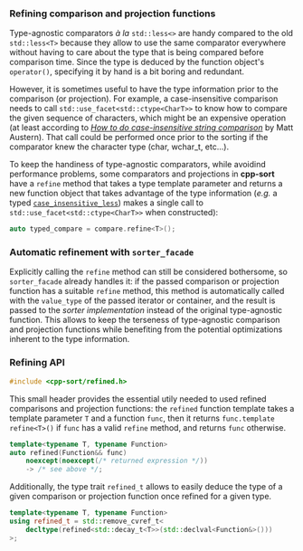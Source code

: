 ### Refining comparison and projection functions

Type-agnostic comparators *à la* `std::less<>` are handy compared to the old `std::less<T>` because they allow to use the same comparator everywhere without having to care about the type that is being compared before comparison time. Since the type is deduced by the function object's `operator()`, specifying it by hand is a bit boring and redundant.

However, it is sometimes useful to have the type information prior to the comparison (or projection). For example, a case-insensitive comparison needs to call `std::use_facet<std::ctype<CharT>>` to know how to compare the given sequence of characters, which might be an expensive operation (at least according to [*How to do case-insensitive string comparison*][case-insensitive-strcmp] by Matt Austern). That call could be performed once prior to the sorting if the comparator knew the character type (char, wchar_t, etc...).

To keep the handiness of type-agnostic comparators, while avoidind performance problems, some comparators and projections in **cpp-sort** have a `refine` method that takes a type template parameter and returns a new function object that takes advantage of the type information (*e.g.* a typed [`case_insensitive_less`][case-insensitive-less]) makes a single call to `std::use_facet<std::ctype<CharT>>` when constructed):

```cpp
auto typed_compare = compare.refine<T>();
```

### Automatic refinement with `sorter_facade`

Explicitly calling the `refine` method can still be considered bothersome, so `sorter_facade` already handles it: if the passed comparison or projection function has a suitable `refine` method, this method is automatically called with the `value_type` of the passed iterator or container, and the result is passed to the *sorter implementation* instead of the original type-agnostic function. This allows to keep the terseness of type-agnostic comparison and projection functions while benefiting from the potential optimizations inherent to the type information.

### Refining API

```cpp
#include <cpp-sort/refined.h>
```

This small header provides the essential utily needed to used refined comparisons and projection functions: the `refined` function template takes a template parameter `T` and a function `func`, then it returns `func.template refine<T>()` if `func` has a valid `refine` method, and returns `func` otherwise.

```cpp
template<typename T, typename Function>
auto refined(Function&& func)
    noexcept(noexcept(/* returned expression */))
    -> /* see above */;
```

Additionally, the type trait `refined_t` allows to easily deduce the type of a given comparison or projection function once refined for a given type.

```cpp
template<typename T, typename Function>
using refined_t = std::remove_cvref_t<
    decltype(refined<std::decay_t<T>>(std::declval<Function&>()))
>;
```


  [case-insensitive-less]: Comparators.md#case-insensitive-comparator
  [case-insensitive-strcmp]: http://lafstern.org/matt/col2_new.pdf